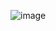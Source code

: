 ![image](https://github.com/Ayoub-etoullali/MeriSKILL-Internship/assets/92756846/dbf29108-e93b-4a9f-964c-f89efa738471)
